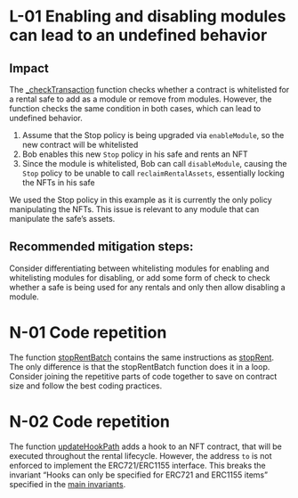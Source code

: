 # L-01 Enabling and disabling modules can lead to an undefined behavior

## Impact

The [_checkTransaction](https://github.com/re-nft/smart-contracts/blob/3ddd32455a849c3c6dc3c3aad7a33a6c9b44c291/src/policies/Guard.sol#L195) function checks whether a contract is whitelisted for a rental safe to add as a module or remove from modules. However, the function checks the same condition in both cases, which can lead to undefined behavior.

1. Assume that the Stop policy is being upgraded via `enableModule`, so the new contract will be whitelisted
2. Bob enables this new `Stop` policy in his safe and rents an NFT
3. Since the module is whitelisted, Bob can call `disableModule`, causing the `Stop` policy to be unable to call `reclaimRentalAssets`, essentially locking the NFTs in his safe

We used the Stop policy in this example as it is currently the only policy manipulating the NFTs. This issue is relevant to any module that can manipulate the safe’s assets.

## Recommended mitigation steps:
Consider differentiating between whitelisting modules for enabling and whitelisting modules for disabling, or add some form of check to check whether a safe is being used for any rentals and only then allow disabling a module.

# N-01 Code repetition

The function [stopRentBatch](https://github.com/re-nft/smart-contracts/blob/3ddd32455a849c3c6dc3c3aad7a33a6c9b44c291/src/policies/Stop.sol#L313) contains the same instructions as [stopRent](https://github.com/re-nft/smart-contracts/blob/3ddd32455a849c3c6dc3c3aad7a33a6c9b44c291/src/policies/Stop.sol#L265). The only difference is that the stopRentBatch function does it in a loop. Consider joining the repetitive parts of code together to save on contract size and follow the best coding practices.

# N-02 Code repetition

The function [updateHookPath](https://github.com/re-nft/smart-contracts/blob/3ddd32455a849c3c6dc3c3aad7a33a6c9b44c291/src/modules/Storage.sol#L294) adds a hook to an NFT contract, that will be executed throughout the rental lifecycle. However, the address `to` is not enforced to implement the ERC721/ERC1155 interface. This breaks the invariant “Hooks can only be specified for ERC721 and ERC1155 items” specified in the [main invariants](https://github.com/code-423n4/2024-01-renft/tree/main?tab=readme-ov-file#main-invariants).

